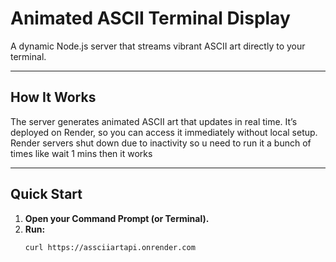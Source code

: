 # Animated ASCII Terminal Display

A dynamic Node.js server that streams vibrant ASCII art directly to your terminal.

---

## How It Works
The server generates animated ASCII art that updates in real time. It’s deployed on Render, so you can access it immediately without local setup.
Render servers shut down due to inactivity so u need to run it a bunch of times like wait 1 mins then it works

---

## Quick Start

1. **Open your Command Prompt (or Terminal).**
2. **Run:**
   ```bash
   curl https://assciiartapi.onrender.com
